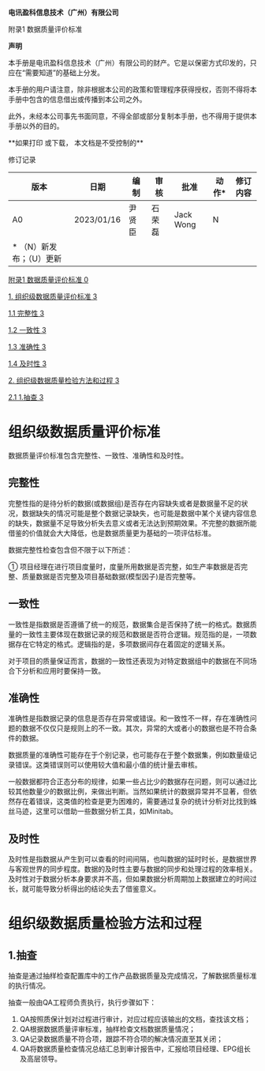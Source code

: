 **电讯盈科信息技术（广州）有限公司**

附录1 数据质量评价标准

**声明**

本手册是电讯盈科信息技术（广州）有限公司的财产。它是以保密方式印发的，只应在“需要知道”的基础上分发。

本手册的用户请注意，除非根据本公司的政策和管理程序获得授权，否则不得将本手册中包含的信息借出或传播到本公司之外。

此外，未经本公司事先书面同意，不得全部或部分复制本手册，也不得用于提供本手册以外的目的。

\*\*如果打印 或下载， 本文档是不受控制的\*\*

修订记录

| **版本** | **日期** | **编制** | **审核** | **批准** | **动作\*** | **修订内容** |
| --- | --- | --- | --- | --- | --- | --- |
| A0 | 2023/01/16 | 尹贤臣 | 石荣磊 | Jack Wong | N |  |
| \* （N）新发布；（U）更新 | | | | | | |

[附录1 数据质量评价标准 0](#_Toc144830572)

[1. 组织级数据质量评价标准 3](#_Toc144830573)

[1.1 完整性 3](#_Toc144830574)

[1.2 一致性 3](#_Toc144830575)

[1.3 准确性 3](#_Toc144830576)

[1.4 及时性 3](#_Toc144830577)

[2. 组织级数据质量检验方法和过程 3](#_Toc144830578)

[2.1 1.抽查 3](#_Toc144830579)

# 组织级数据质量评价标准

数据质量评价标准包含完整性、一致性、准确性和及时性。

## 完整性

完整性指的是待分析的数据(或数据组)是否存在内容缺失或者是数据量不足的状况，数据缺失的情况可能是整个数据记录缺失，也可能是数据中某个关键内容信息的缺失，数据量不足导致分析失去意义或者无法达到预期效果。不完整的数据所能借鉴的价值就会大大降低，也是数据质量更为基础的一项评估标准。

数据完整性检查包含但不限于以下所述：

① 项目经理在进行项目度量时，度量所用数据是否完整，如生产率数据是否完整、质量数据是否完整及项目基础数据(模型因子)是否完整等。

## 一致性

一致性是指数据是否遵循了统一的规范，数据集合是否保持了统一的格式。数据质量的一致性主要体现在数据记录的规范和数据是否符合逻辑。规范指的是，一项数据存在它特定的格式。逻辑指的是，多项数据间存在着固定的逻辑关系。

对于项目的质量保证而言，数据的一致性还表现为对特定数据组中的数据在不同场合下分析和应用时要保持一致。

## 准确性

准确性是指数据记录的信息是否存在异常或错误。和一致性不一样，存在准确性问题的数据不仅仅只是规则上的不一致。其次，异常的大或者小的数据也是不符合条件的数据。

数据质量的准确性可能存在于个别记录，也可能存在于整个数据集，例如数量级记录错误。这类错误则可以使用较大值和最小值的统计量去审核。

一般数据都符合正态分布的规律，如果一些占比少的数据存在问题，则可以通过比较其他数量少的数据比例，来做出判断。当然如果统计的数据异常并不显著，但依然存在着错误，这类值的检查是更为困难的，需要通过复杂的统计分析对比找到蛛丝马迹，这里可以借助一些数据分析工具，如Minitab。

## 及时性

及时性是指数据从产生到可以查看的时间间隔，也叫数据的延时时长，是数据世界与客观世界的同步程度。数据的及时性主要与数据的同步和处理过程的效率相关。及时性对于数据分析本身要求并不高，但如果数据分析周期加上数据建立的时间过长，就可能导致分析得出的结论失去了借鉴意义。

# 组织级数据质量检验方法和过程

## 1.抽查

抽查是通过抽样检查配置库中的工作产品数据质量及完成情况，了解数据质量标准的执行情况。

抽查一般由QA工程师负责执行，执行步骤如下：

1. QA按照质保计划对过程进行审计，对应过程应该输出的文档，查找该文档；
2. QA根据数据质量评审标准，抽样检查文档数据质量情况；
3. QA记录数据质量不符合项，跟踪不符合项的解决情况直至其关闭；
4. QA将数据质量检查情况总结汇总到审计报告中，汇报给项目经理、EPG组长及高层领导。